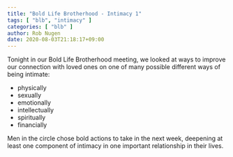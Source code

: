 ```yaml
---
title: "Bold Life Brotherhood - Intimacy 1"
tags: [ "blb", "intimacy" ]
categories: [ "blb" ]
author: Rob Nugen
date: 2020-08-03T21:18:17+09:00
---
```


Tonight in our Bold Life Brotherhood meeting, we looked at ways to
improve our connection with loved ones on one of many possible
different ways of being intimate:

* physically
* sexually
* emotionally
* intellectually
* spiritually
* financially

Men in the circle chose bold actions to take in the next week,
deepening at least one component of intimacy in one important
relationship in their lives.
